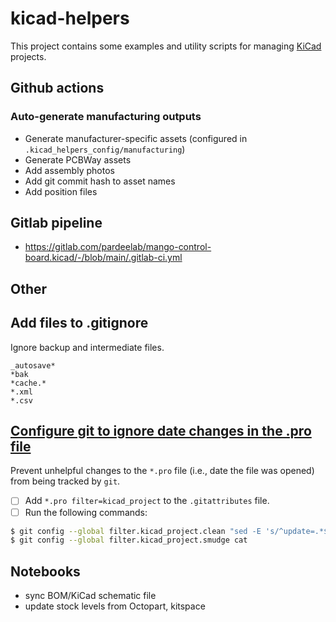 # kicad-helpers

This project contains some examples and utility scripts for managing [KiCad] projects.

## Github actions

### Auto-generate manufacturing outputs

* Generate manufacturer-specific assets (configured in `.kicad_helpers_config/manufacturing`)
* Generate PCBWay assets
* Add assembly photos
* Add git commit hash to asset names
* Add position files

## Gitlab pipeline

* https://gitlab.com/pardeelab/mango-control-board.kicad/-/blob/main/.gitlab-ci.yml

## Other

## Add files to .gitignore

Ignore backup and intermediate files.

```
_autosave*
*bak
*cache.*
*.xml
*.csv
```

## [Configure git to ignore date changes in the .pro file](plotkicad)

Prevent unhelpful changes to the `*.pro` file (i.e., date the file was opened) from
being tracked by `git`.

* [ ] Add `*.pro filter=kicad_project` to the `.gitattributes` file.
* [ ] Run the following commands:

```sh
$ git config --global filter.kicad_project.clean "sed -E 's/^update=.*$/update=Date/'"
$ git config --global filter.kicad_project.smudge cat
```

## Notebooks

* sync BOM/KiCad schematic file
* update stock levels from Octopart, kitspace

[KiCad]: https://www.kicad.org/
[plotkicad]: https://jnavila.github.io/plotkicadsch/